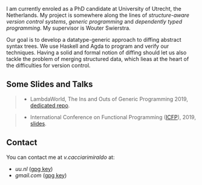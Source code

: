 
I am currently enroled as a PhD candidate at University of Utrecht,
the Netherlands.  My project is somewhere along the lines of
*structure-aware version control systems*, *generic programming* and
*dependently typed programming*. My supervisor is Wouter Swierstra.
 
Our goal is to develop a datatype-generic approach to diffing abstract
syntax trees. We use Haskell and Agda to program and verify our
techniques. Having a solid and formal notion of diffing should let us
also tackle the problem of merging structured data, which lieas at the
heart of the difficulties for version control.

## Some Slides and Talks


> - LambdaWorld, The Ins and Outs of Generic Programming
> 2019, [dedicated repo](https://github.com/VictorCMiraldo/lw2019-generics-workshop).

> - International Conference on Functional Programming ([ICFP](https://icfp19.sigplan.org/track/icfp-2019-papers#event-overview)),
>   2019, [slides](data/icfp2019_slides.pdf).


## Contact

You can contact me at *v.cacciarimiraldo* at:

- *uu.nl*     ([gpg key](data/v.cacciarimiraldo-at-uu.gpg.pub))
- *gmail.com* ([gpg key](data/v.cacciarimiraldo-at-gmail.gpg.pub))
